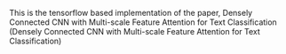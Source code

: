 This is the tensorflow based implementation of the paper, Densely Connected CNN with Multi-scale Feature Attention for Text Classification (Densely Connected CNN with Multi-scale Feature Attention for Text Classification)
